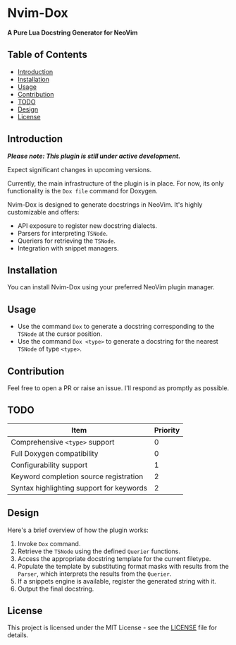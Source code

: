# Nvim-Dox 

**A Pure Lua Docstring Generator for NeoVim**

## Table of Contents

- [Introduction](#introduction)
- [Installation](#installation)
- [Usage](#usage)
- [Contribution](#contribution)
- [TODO](#todo)
- [Design](#design)
- [License](#License)

## Introduction 

***Please note: This plugin is still under active development.***

Expect significant changes in upcoming versions.

Currently, the main infrastructure of the plugin is in place. For now, its only functionality is the `Dox file` command for Doxygen.

Nvim-Dox is designed to generate docstrings in NeoVim. It's highly customizable and offers:

- API exposure to register new docstring dialects.
- Parsers for interpreting `TSNode`.
- Queriers for retrieving the `TSNode`.
- Integration with snippet managers.

## Installation

You can install Nvim-Dox using your preferred NeoVim plugin manager.

## Usage

- Use the command `Dox` to generate a docstring corresponding to the `TSNode` at the cursor position.
- Use the command `Dox <type>` to generate a docstring for the nearest `TSNode` of type `<type>`.

## Contribution

Feel free to open a PR or raise an issue. I'll respond as promptly as possible.

## TODO

| Item                                           | Priority |
| ---------------------------------------------- | -------- |
| Comprehensive `<type>` support                 | 0        |
| Full Doxygen compatibility                     | 0        |
| Configurability support                        | 1        |
| Keyword completion source registration         | 2        |
| Syntax highlighting support for keywords       | 2        |

## Design

Here's a brief overview of how the plugin works:

1. Invoke `Dox` command.
2. Retrieve the `TSNode` using the defined `Querier` functions.
3. Access the appropriate docstring template for the current filetype.
4. Populate the template by substituting format masks with results from the `Parser`, which interprets the results from the `Querier`.
5. If a snippets engine is available, register the generated string with it.
6. Output the final docstring.

## License

This project is licensed under the MIT License - see the [LICENSE](LICENSE) file for details.
